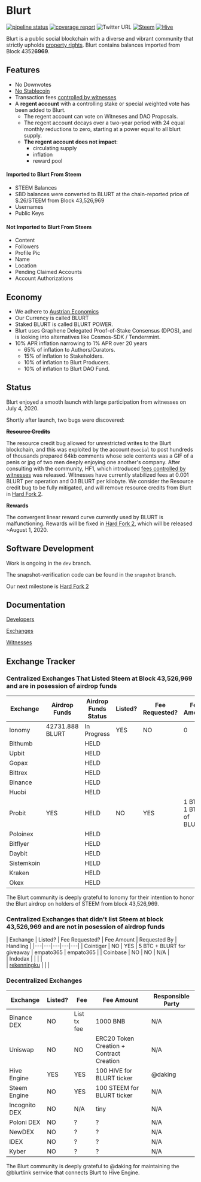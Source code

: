 # Blurt

[![pipeline status](https://gitlab.com/blurt/blurt/badges/dev/pipeline.svg)](https://gitlab.com/blurt/blurt/-/commits/dev)
[![coverage report](https://gitlab.com/blurt/blurt/badges/dev/coverage.svg)](https://gitlab.com/blurt/blurt/-/commits/dev)
![Twitter URL](https://img.shields.io/twitter/url?style=social&url=https%3A%2F%2Ftwitter.com%2FBlurtOfficial)
[![Steem](https://img.shields.io/badge/-steem-blue)](https://steemit.com/steem/@blurt)
[![Hive](https://img.shields.io/badge/-hive-red)](https://hive.blog/@blurt)

Blurt is a public social blockchain with a diverse and vibrant community that strictly upholds [property rights](https://twitter.com/cz_binance/status/1236373815447506945?s=20).
Blurt contains balances imported from Block 4352**6969**.  

## Features
* No Downvotes
* [No Stablecoin](https://blurt.world/blurt/@jacobgadikian/blurt-has-no-dollar-stablecoin-why)
* Transaction fees [controlled by witnesses](https://blurt.world/blurt/@jacobgadikian/witnesses-control-fees-on-blurt)
* A **regent account** with a controlling stake or special weighted vote has been added to Blurt. 
  * The regent account can vote on Witneses and DAO Proposals.
  * The regent account decays over a two-year period with 24 equal monthly reductions to zero, starting at a power equal to all blurt supply. 
  * **The regent account does not impact**:
    * circulating supply
    * inflation
    * reward pool
    
#### Imported to Blurt From Steem
  * STEEM Balances
  * SBD balances were converted to BLURT at the chain-reported price of $.26/STEEM from Block 43,526,969
  * Usernames
  * Public Keys
  
#### Not Imported to Blurt From Steem
  * Content
  * Followers
  * Profile Pic
  * Name
  * Location
  * Pending Claimed Accounts
  * Account Authorizations

## Economy
* We adhere to [Austrian Economics](https://mises.org/profile/murray-n-rothbard)
* Our Currency is called BLURT
* Staked BLURT is called BLURT POWER.
* Blurt uses Graphene Delegated Proof-of-Stake Consensus (DPOS), and is looking into alternatives like Cosmos-SDK / Tenderrmint.
* 10% APR inflation narrowing to 1% APR over 20 years
    * 65% of inflation to Authors/Curators.
    * 15% of inflation to Stakeholders.
    * 10% of inflation to Blurt Producers.
    * 10% of inflation to Blurt DAO Fund.


## Status
Blurt enjoyed a smooth launch with large participation from witnesses on July 4, 2020.  

Shortly after launch, two bugs were discovered: 

**~~Resource Credits~~**

The resource credit bug allowed for unrestricted writes to the Blurt blockchain, and this was exploited by the account `@social` to post hundreds of thousands prepared 64kb comments whose sole contents was a GIF of a penis or jpg of two men deeply enjoying one another's company. 
After consulting with the community, HF1, which introduced [fees controlled by witnesses](https://blurt.world/blurt/@jacobgadikian/witnesses-control-fees-on-blurt) was released. 
Witnesses have currently stabilized fees at 0.001 BLURT per operation and 0.1 BLURT per kilobyte.    We consider the Resource credit bug to be fully mitigated, and will remove resource credits from Blurt in [Hard Fork 2](https://gitlab.com/blurt/blurt/-/milestones/2). 

**Rewards**

The convergent linear reward curve currently used by BLURT is malfunctioning.  Rewards will be fixed in [Hard Fork 2](https://gitlab.com/blurt/blurt/-/milestones/2), which will be released ~August 1, 2020. 

## Software Development
Work is ongoing in the `dev` branch.  

The snapshot-verification code can be found in the `snapshot` branch.  

Our next milestone is [Hard Fork 2](https://gitlab.com/blurt/blurt/-/milestones/2)

## Documentation

[Developers](doc/devs/README.md)

[Exchanges](doc/exchanges/README.md)

[Witnesses](doc/witnesses/README.md)

## Exchange Tracker

### Centralized Exchanges That Listed Steem at Block 43,526,969 and are in posession of airdrop funds

| Exchange   | Airdrop Funds  | Airdrop Funds Status  | Listed?  | Fee Requested?  | Fee Amount   | Point of Contact | Conversation   |
|---|---|---|---|---|---|---|---|
| Ionomy      | 42731.888 BLURT  | In Progress  |  YES | NO |  0 | E-mail, Discord | Yes |
| Bithumb       |   | HELD  |   |   |   |   |   |
| Upbit       |   | HELD  |   |   |   |   |   |
| Gopax       |   | HELD  |   |   |   |   |   |
| Bittrex     |   | HELD  |   |   |   |   |   |
| Binance     |   | HELD  |   |   |   |   |   |
| Huobi       |   | HELD  |   |   |   |   |   |
| Probit      | YES  | HELD  | NO  | YES  | 1 BTC + 1 BTC of BLURT  |    |
| Poloinex    |   | HELD  |   |   |   |   |   |
| Bitflyer    |   | HELD  |   |   |   |   |   |
| Daybit      |   | HELD  |   |   |   |   |   |
| Sistemkoin  |   | HELD  |   |   |   |   |   |
| Kraken      |   | HELD  |   |   |   |   |   |
| Okex        |   | HELD  |   |   |   |   |   |

The Blurt community is deeply grateful to Ionomy for their intention to honor the Blurt airdrop on holders of STEEM from block 43,526,969.

### Centralized Exchanges that didn't list Steem at block 43,526,969 and are not in posession of airdrop funds
| Exchange   |  Listed?  | Fee Requested?  | Fee Amount   | Requested By | Handling |
|---|---|---|---|---|
| Cointiger   | NO  | YES  | 5 BTC + BLURT for giveaway  |  empato365  | empato365 |
| Coinbase    | NO | NO | N/A |  
| Indodax |   |   |     |  
| [rekenningku](https://www.rekeningku.com) |   |    | 

### Decentralized Exchanges

| Exchange   | Listed?  | Fee  | Fee Amount   | Responsible Party |
|---|---|---|---|---|
| Binance DEX  | NO  | List tx fee  | 1000 BNB   |  N/A   |
| Uniswap     |  NO | NO  | ERC20 Token Creation + Contract Creation   | N/A |
| Hive Engine  | YES  | YES  | 100 HIVE for BLURT ticker  | @daking | 
| Steem Engine  | NO  | YES  | 100 STEEM for BLURT ticker  | N/A | 
| Incognito DEX  | NO  | N/A  | tiny  | N/A |
| Poloni DEX | NO | ? | ? | N/A |
| NewDEX | NO | ? | ? | N/A |
| IDEX | NO | ? | ? | N/A |
| Kyber | NO | ? | ? | N/A |

The Blurt community is deeply grateful to @daking for maintaining the @blurtlink serrvice that connects Blurt to Hive Engine.
